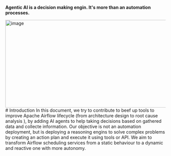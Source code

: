 **Agentic AI is a decision making engin. It's more than an automation processes.**

<img width="634" height="275" alt="image" src="https://github.com/user-attachments/assets/71f2a8f2-1ba5-4b1e-90f3-6610854e0f8d" />  
 # Introduction
In this document, we try to contribute to beef up tools to improve Apache Airflow lifecycle (from architecture design to root cause analysis ), by adding AI agents to help taking decisions based on gathered data and collecte information. Our objective is not an automation deployment, but is deploying a reasoning engins to solve complex problems by creating an action plan and execute it using tools or API.
We aim to transform Airflow scheduling services from a static behaviour to a dynamic and reactive one with more autonomy.






